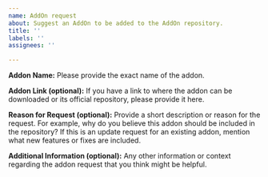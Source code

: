 ```yaml
---
name: AddOn request
about: Suggest an AddOn to be added to the AddOn repository.
title: ''
labels: ''
assignees: ''

---
```


**Addon Name:**
Please provide the exact name of the addon.

**Addon Link (optional):**
If you have a link to where the addon can be downloaded or its official repository, please provide it here.

**Reason for Request (optional):**
Provide a short description or reason for the request. For example, why do you believe this addon should be included in the repository? If this is an update request for an existing addon, mention what new features or fixes are included.

**Additional Information (optional):**
Any other information or context regarding the addon request that you think might be helpful.
